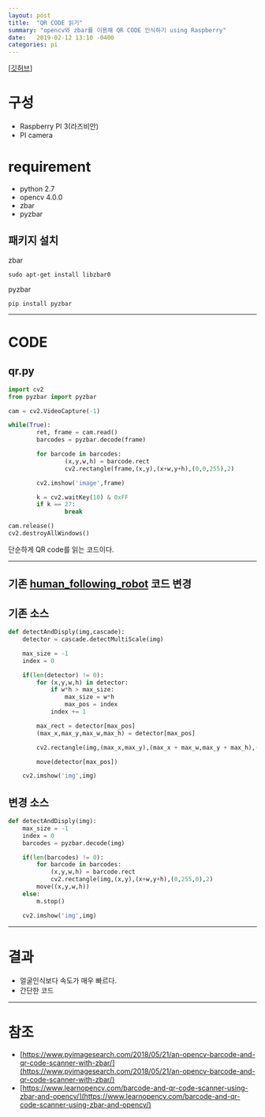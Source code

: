 ```yaml
---
layout: post
title:  "QR CODE 읽기"
summary: "opencv와 zbar를 이용해 QR CODE 인식하기 using Raspberry"
date:   2019-02-12 13:10 -0400
categories: pi
---
```


[[깃허브](https://github.com/jjeamin/Raspi_QRread)]

# 구성
- Raspberry PI 3(라즈비안)
- PI camera

# requirement
- python 2.7
- opencv 4.0.0
- zbar
- pyzbar

## 패키지 설치
zbar

```
sudo apt-get install libzbar0
```

pyzbar

```
pip install pyzbar
```

---
# CODE

## qr.py

```python
import cv2
from pyzbar import pyzbar

cam = cv2.VideoCapture(-1)

while(True):
        ret, frame = cam.read()
        barcodes = pyzbar.decode(frame)

        for barcode in barcodes:
                (x,y,w,h) = barcode.rect
                cv2.rectangle(frame,(x,y),(x+w,y+h),(0,0,255),2)

        cv2.imshow('image',frame)

        k = cv2.waitKey(10) & 0xFF
        if k == 27:
                break

cam.release()
cv2.destroyAllWindows()

```

단순하게 QR code를 읽는 코드이다.

---

## 기존 [human_following_robot](https://jjeamin.github.io/pi/2019/02/07/human_following_robot/) 코드 변경

## 기존 소스

``` python
def detectAndDisply(img,cascade):
    detector = cascade.detectMultiScale(img)

    max_size = -1
    index = 0

    if(len(detector) != 0):
        for (x,y,w,h) in detector:
            if w*h > max_size:
                max_size = w*h
                max_pos = index
            index += 1

        max_rect = detector[max_pos]
        (max_x,max_y,max_w,max_h) = detector[max_pos]

        cv2.rectangle(img,(max_x,max_y),(max_x + max_w,max_y + max_h),(0,255,0),2)

        move(detector[max_pos])

    cv2.imshow('img',img)

```

## 변경 소스

``` python
def detectAndDisply(img):
    max_size = -1
    index = 0
    barcodes = pyzbar.decode(img)

    if(len(barcodes) != 0):
        for barcode in barcodes:
            (x,y,w,h) = barcode.rect
            cv2.rectangle(img,(x,y),(x+w,y+h),(0,255,0),2)
        move((x,y,w,h))
    else:
        m.stop()

    cv2.imshow('img',img)

```

---

# 결과
- 얼굴인식보다 속도가 매우 빠르다.
- 간단한 코드

---

# 참조
- [https://www.pyimagesearch.com/2018/05/21/an-opencv-barcode-and-qr-code-scanner-with-zbar/](https://www.pyimagesearch.com/2018/05/21/an-opencv-barcode-and-qr-code-scanner-with-zbar/)
- [https://www.learnopencv.com/barcode-and-qr-code-scanner-using-zbar-and-opencv/](https://www.learnopencv.com/barcode-and-qr-code-scanner-using-zbar-and-opencv/)
